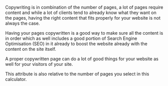 Copywriting is in combination of the number of pages, a lot of pages require content and while a lot of clients tend to already know what they want on the pages, having the right content that fits properly for your website is not always the case.

Having your pages copywritten is a good way to make sure all the content is in order which as well includes a good portion of Search Engine Optimisation (SEO) in it already to boost the website already with the content on the site itself.

A proper copywritten page can do a lot of good things for your website as well for your visitors of your site.

This attribute is also relative to the number of pages you select in this calculator.
